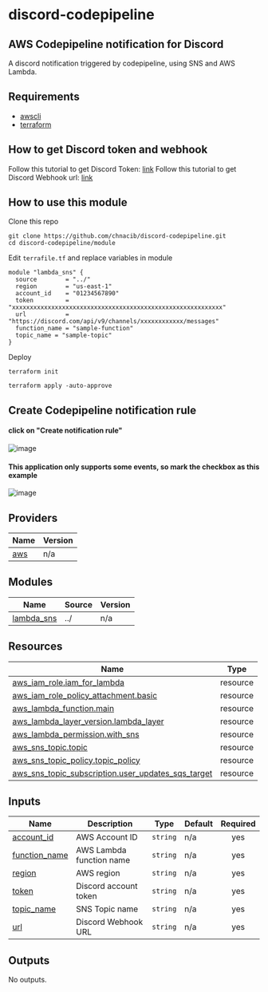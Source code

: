 # discord-codepipeline

## AWS Codepipeline notification for Discord

A discord notification triggered by codepipeline, using SNS and AWS Lambda.

## Requirements

* [awscli](https://docs.aws.amazon.com/cli/latest/userguide/getting-started-install.html)
* [terraform](https://learn.hashicorp.com/tutorials/terraform/install-cli)

## How to get Discord token and webhook

Follow this tutorial to get Discord Token: [link](https://linuxhint.com/get-discord-token/) 
Follow this tutorial to get Discord Webhook url: [link](https://support.discord.com/hc/en-us/articles/228383668-Intro-to-Webhooks)


## How to use this module

Clone this repo
```
git clone https://github.com/chnacib/discord-codepipeline.git
cd discord-codepipeline/module
```

Edit ``terrafile.tf`` and replace variables in module
```
module "lambda_sns" {
  source        = "../"
  region        = "us-east-1"
  account_id    = "01234567890"
  token         = "xxxxxxxxxxxxxxxxxxxxxxxxxxxxxxxxxxxxxxxxxxxxxxxxxxxxxxxxxxx"
  url           = "https://discord.com/api/v9/channels/xxxxxxxxxxxx/messages"
  function_name = "sample-function"
  topic_name = "sample-topic"  
}

```

Deploy

```
terraform init

terraform apply -auto-approve
```

## Create Codepipeline notification rule

#### click on "Create notification rule"

![image](https://user-images.githubusercontent.com/84737230/200147969-8658bcfb-2bf8-4d79-be37-d847d6ccc92e.png)

#### This application only supports some events, so mark the checkbox as this example

![image](https://user-images.githubusercontent.com/84737230/200148000-10dcd6ef-513b-446d-96bf-f683c859081d.png)


## Providers

| Name | Version |
|------|---------|
| <a name="provider_aws"></a> [aws](#provider\_aws) | n/a |

## Modules

| Name | Source | Version |
|------|--------|---------|
| <a name="module_lambda_sns"></a> [lambda\_sns](#module\_lambda\_sns) | ../ | n/a |


## Resources

| Name | Type |
|------|------|
| [aws_iam_role.iam_for_lambda](https://registry.terraform.io/providers/hashicorp/aws/latest/docs/resources/iam_role) | resource |
| [aws_iam_role_policy_attachment.basic](https://registry.terraform.io/providers/hashicorp/aws/latest/docs/resources/iam_role_policy_attachment) | resource |
| [aws_lambda_function.main](https://registry.terraform.io/providers/hashicorp/aws/latest/docs/resources/lambda_function) | resource |
| [aws_lambda_layer_version.lambda_layer](https://registry.terraform.io/providers/hashicorp/aws/latest/docs/resources/lambda_layer_version) | resource |
| [aws_lambda_permission.with_sns](https://registry.terraform.io/providers/hashicorp/aws/latest/docs/resources/lambda_permission) | resource |
| [aws_sns_topic.topic](https://registry.terraform.io/providers/hashicorp/aws/latest/docs/resources/sns_topic) | resource |
| [aws_sns_topic_policy.topic_policy](https://registry.terraform.io/providers/hashicorp/aws/latest/docs/resources/sns_topic_policy) | resource |
| [aws_sns_topic_subscription.user_updates_sqs_target](https://registry.terraform.io/providers/hashicorp/aws/latest/docs/resources/sns_topic_subscription) | resource |

## Inputs

| Name | Description | Type | Default | Required |
|------|-------------|------|---------|:--------:|
| <a name="input_account_id"></a> [account\_id](#input\_account\_id) | AWS Account ID | `string` | n/a | yes |
| <a name="input_function_name"></a> [function\_name](#input\_function\_name) | AWS Lambda function name | `string` | n/a | yes |
| <a name="input_region"></a> [region](#input\_region) | AWS region | `string` | n/a | yes |
| <a name="input_token"></a> [token](#input\_token) | Discord account token | `string` | n/a | yes |
| <a name="input_topic_name"></a> [topic\_name](#input\_topic\_name) | SNS Topic name | `string` | n/a | yes |
| <a name="input_url"></a> [url](#input\_url) | Discord Webhook URL | `string` | n/a | yes |

## Outputs

No outputs.
